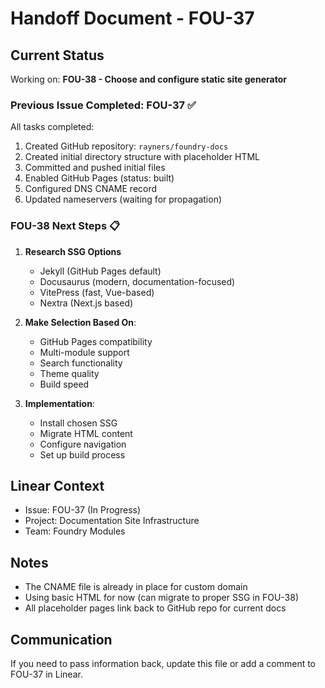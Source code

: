 # Handoff Document - FOU-37

## Current Status
Working on: **FOU-38 - Choose and configure static site generator**

### Previous Issue Completed: FOU-37 ✅
All tasks completed:
1. Created GitHub repository: `rayners/foundry-docs`
2. Created initial directory structure with placeholder HTML
3. Committed and pushed initial files
4. Enabled GitHub Pages (status: built)
5. Configured DNS CNAME record
6. Updated nameservers (waiting for propagation)

### FOU-38 Next Steps 📋
1. **Research SSG Options**
   - Jekyll (GitHub Pages default)
   - Docusaurus (modern, documentation-focused)
   - VitePress (fast, Vue-based)
   - Nextra (Next.js based)

2. **Make Selection Based On**:
   - GitHub Pages compatibility
   - Multi-module support
   - Search functionality
   - Theme quality
   - Build speed

3. **Implementation**:
   - Install chosen SSG
   - Migrate HTML content
   - Configure navigation
   - Set up build process

## Linear Context
- Issue: FOU-37 (In Progress)
- Project: Documentation Site Infrastructure
- Team: Foundry Modules

## Notes
- The CNAME file is already in place for custom domain
- Using basic HTML for now (can migrate to proper SSG in FOU-38)
- All placeholder pages link back to GitHub repo for current docs

## Communication
If you need to pass information back, update this file or add a comment to FOU-37 in Linear.
